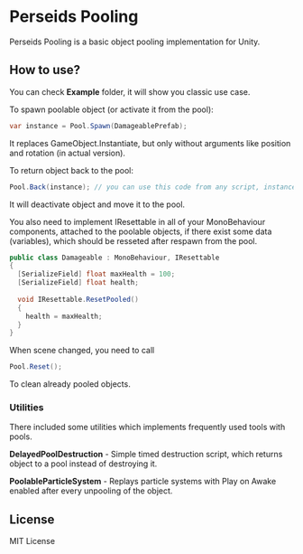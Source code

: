 # Perseids Pooling
Perseids Pooling is a basic object pooling implementation for Unity.

## How to use?
You can check **Example** folder, it will show you classic use case. 

To spawn poolable object (or activate it from the pool):
```cs
var instance = Pool.Spawn(DamageablePrefab);
```

It replaces GameObject.Instantiate, but only without arguments like position and rotation (in actual version).

To return object back to the pool:
```cs
Pool.Back(instance); // you can use this code from any script, instance here is gameObject link, so it can be also Pool.Back(gameObject) etc.
```

It will deactivate object and move it to the pool.

You also need to implement IResettable in all of your MonoBehaviour components, attached to the poolable objects, if there exist some data (variables), which should be resseted after respawn from the pool.

```cs
public class Damageable : MonoBehaviour, IResettable
{
  [SerializeField] float maxHealth = 100;
  [SerializeField] float health;
        
  void IResettable.ResetPooled()
  {
    health = maxHealth;
  }
}
```

When scene changed, you need to call
```cs
Pool.Reset();
```
To clean already pooled objects.

### Utilities ###
There included some utilities which implements frequently used tools with pools.

**DelayedPoolDestruction** - Simple timed destruction script, which returns object to a pool instead of destroying it.

**PoolableParticleSystem** - Replays particle systems with Play on Awake enabled  after every unpooling of the object.

## License
MIT License
